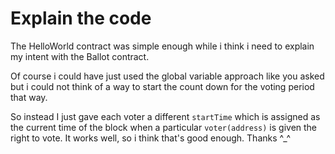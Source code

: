 # Explain the code

The HelloWorld contract was simple enough while i think i need to explain my intent with the Ballot contract.

Of course i could have just used the global variable approach like you asked but i could not think of a way to start the count down for the voting period that way.

So instead I just gave each voter a different `startTime` which is assigned as the current time of the block when a particular `voter(address)` is given the right to vote.
It works well, so i think that's good enough. Thanks ^_^
